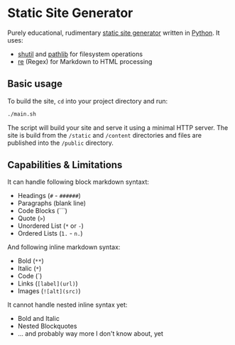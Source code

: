 # Static Site Generator

Purely educational, rudimentary [static site generator](https://en.wikipedia.org/wiki/Static_site_generator) written in [Python](https://www.python.org/). It uses:

* [shutil](https://docs.python.org/3/library/shutil.html) and [pathlib](https://docs.python.org/3/library/pathlib.html) for filesystem operations
* [re](https://docs.python.org/3/library/re.html) (Regex) for Markdown to HTML processing

## Basic usage

To build the site, `cd` into your project directory and run:

```bash
./main.sh
```

The script will build your site and serve it using a minimal HTTP server. The site is build from the `/static` and `/content` directories and files are published into the `/public` directory.

## Capabilities & Limitations

It can handle following block markdown syntaxt:

* Headings (`#` - `######`)
* Paragraphs (blank line)
* Code Blocks (```)
* Quote (`>`)
* Unordered List (`*` or `-`)
* Ordered Lists (`1.` - `n.`)

And following inline markdown syntax:

* Bold  (`**`)
* Italic (`*`)
* Code (`)
* Links (`[label](url)`)
* Images (`![alt](src)`)

It cannot handle nested inline syntax yet:

* Bold and Italic
* Nested Blockquotes
* ... and probably way more I don't know about, yet
